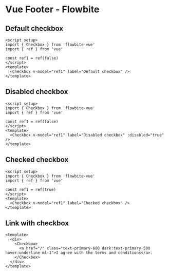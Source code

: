 <script setup>
import CheckboxDefault from './checkbox/examples/CheckboxDefault.vue'
import CheckboxDisabled from './checkbox/examples/CheckboxDisabled.vue'
import CheckboxChecked from './checkbox/examples/CheckboxChecked.vue'
import CheckboxLink from './checkbox/examples/CheckboxLink.vue'
</script>
# Vue Footer - Flowbite

## Default checkbox

```vue
<script setup>
import { Checkbox } from 'flowbite-vue'
import { ref } from 'vue'

const ref1 = ref(false)
</script>
<template>
  <Checkbox v-model="ref1" label="Default checkbox" />
</template>
```

<CheckboxDefault />

## Disabled checkbox

```vue
<script setup>
import { Checkbox } from 'flowbite-vue'
import { ref } from 'vue'

const ref1 = ref(false)
</script>
<template>
  <Checkbox v-model="ref1" label="Disabled checkbox" :disabled="true" />
</template>
```

<CheckboxDisabled />

## Checked checkbox

```vue
<script setup>
import { Checkbox } from 'flowbite-vue'
import { ref } from 'vue'

const ref1 = ref(true)
</script>
<template>
  <Checkbox v-model="ref1" label="Checked checkbox" />
</template>
```

<CheckboxChecked />

## Link with checkbox

```vue
<template>
  <div>
    <Checkbox>
      <a href="/" class="text-primary-600 dark:text-primary-500 hover:underline ml-1">I agree with the terms and conditions</a>.
    </Checkbox>
  </div>
</template>
```

<CheckboxLink />
